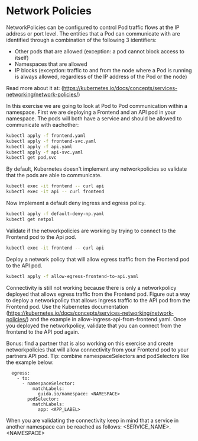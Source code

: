 # Network Policies

NetworkPolicies can be configured to control Pod traffic flows at the IP address or port level. The entities that a Pod can communicate with are identified through a combination of the following 3 identifiers:

- Other pods that are allowed (exception: a pod cannot block access to itself)
- Namespaces that are allowed
- IP blocks (exception: traffic to and from the node where a Pod is running is always allowed, regardless of the IP address of the Pod or the node)

Read more about it at: (https://kubernetes.io/docs/concepts/services-networking/network-policies/)

In this exercise we are going to look at Pod to Pod communication within a namespace. First we are deploying a Frontend and an API pod in your namespace. The pods will both have a service and should be allowed to communicate with eachother:

```bash
kubectl apply -f frontend.yaml
kubectl apply -f frontend-svc.yaml
kubectl apply -f api.yaml
kubectl apply -f api-svc.yaml
kubectl get pod,svc
```

By default, Kubernetes doesn't implement any networkpolicies so validate that the pods are able to communicate.

```bash
kubectl exec -it frontend -- curl api
kubectl exec -it api -- curl frontend
```

Now implement a default deny ingress and egress policy.

```bash
kubectl apply -f default-deny-np.yaml
kubectl get netpol
```

Validate if the networkpolicies are working by trying to connect to the Frontend pod to the Api pod.

```bash
kubectl exec -it frontend -- curl api
```

Deploy a network policy that will allow egress traffic from the Frontend pod to the API pod.
```bash
kubectl apply -f allow-egress-frontend-to-api.yaml
```

Connectivity is still not working because there is only a networkpolicy deployed that allows egress traffic from the Frontend pod. Figure out a way to deploy a networkpolicy that allows Ingress traffic to the API pod from the Frontend pod. Use the Kubernetes documentation (https://kubernetes.io/docs/concepts/services-networking/network-policies/) and the example in allow-ingress-api-from-frontend.yaml. Once you deployed the networkpolicy, validate that you can connect from the frontend to the API pod again.

Bonus: find a partner that is also working on this exercise and create networkpolicies that will allow connectivity from your Frontend pod to your partners API pod. Tip: combine namespaceSelectors and podSelectors like the example below:

```
  egress:
    - to:
      - namespaceSelector:
          matchLabels:
            guida.io/namespace: <NAMESPACE>
        podSelector:
          matchLabels:
            app: <APP_LABEL>
```

When you are validating the connectivity keep in mind that a service in another namespace can be reached as follows: \<SERVICE_NAME\>.\<NAMESPACE\>